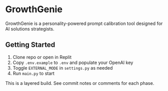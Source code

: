 # GrowthGenie

GrowthGenie is a personality-powered prompt calibration tool designed for AI solutions strategists.

## Getting Started

1. Clone repo or open in Replit
2. Copy `.env.example` to `.env` and populate your OpenAI key
3. Toggle `EXTERNAL_MODE` in `settings.py` as needed
4. Run `main.py` to start

This is a layered build. See commit notes or comments for each phase.